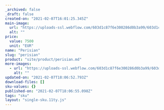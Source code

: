 ```yaml
---
_archived: false
_draft: false
created-on: "2021-02-07T16:01:25.345Z"
main-image:
  url: "https://uploads-ssl.webflow.com/603d1c87f6e300286d0b3a99/603d1c87f6e3008baf0b3aa1_pipette.jpg"
  alt: ""
price:
  value: 7500
  unit: "EUR"
name: "Perisian"
slug: "perisian"
product: "site/product/perisian.md"
more-images:
  - url: "https://uploads-ssl.webflow.com/603d1c87f6e300286d0b3a99/603d1c87f6e30060b00b3aa2_dropper.jpg"
    alt: ""
updated-on: "2021-02-07T18:06:52.793Z"
download-files: []
sku-values: {}
published-on: "2021-02-07T18:06:55.098Z"
tags: "sku"
layout: "single-sku.11ty.js"
---
```



